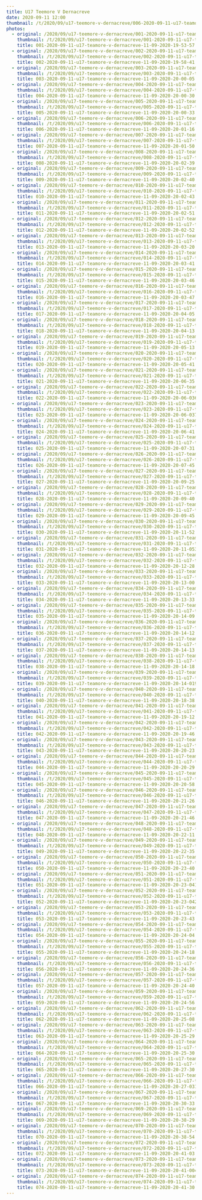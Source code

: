 ```yaml
---
title: U17 Teemore V Dernacreve
date: 2020-09-11 12:00
thumbnail: /t/2020/09/u17-teemore-v-dernacreve/006-2020-09-11-u17-teamore-v-dernacreve-11-09-2020-20-01-16.jpg
photos:
  - original: /2020/09/u17-teemore-v-dernacreve/001-2020-09-11-u17-teamore-v-dernacreve-11-09-2020-19-53-57.jpg
    thumbnail: /t/2020/09/u17-teemore-v-dernacreve/001-2020-09-11-u17-teamore-v-dernacreve-11-09-2020-19-53-57.jpg
    title: 001-2020-09-11-u17-teamore-v-dernacreve-11-09-2020-19-53-57.jpg
  - original: /2020/09/u17-teemore-v-dernacreve/002-2020-09-11-u17-teamore-v-dernacreve-11-09-2020-19-58-41.jpg
    thumbnail: /t/2020/09/u17-teemore-v-dernacreve/002-2020-09-11-u17-teamore-v-dernacreve-11-09-2020-19-58-41.jpg
    title: 002-2020-09-11-u17-teamore-v-dernacreve-11-09-2020-19-58-41.jpg
  - original: /2020/09/u17-teemore-v-dernacreve/003-2020-09-11-u17-teamore-v-dernacreve-11-09-2020-20-00-05.jpg
    thumbnail: /t/2020/09/u17-teemore-v-dernacreve/003-2020-09-11-u17-teamore-v-dernacreve-11-09-2020-20-00-05.jpg
    title: 003-2020-09-11-u17-teamore-v-dernacreve-11-09-2020-20-00-05.jpg
  - original: /2020/09/u17-teemore-v-dernacreve/004-2020-09-11-u17-teamore-v-dernacreve-11-09-2020-20-00-30.jpg
    thumbnail: /t/2020/09/u17-teemore-v-dernacreve/004-2020-09-11-u17-teamore-v-dernacreve-11-09-2020-20-00-30.jpg
    title: 004-2020-09-11-u17-teamore-v-dernacreve-11-09-2020-20-00-30.jpg
  - original: /2020/09/u17-teemore-v-dernacreve/005-2020-09-11-u17-teamore-v-dernacreve-11-09-2020-20-00-33.jpg
    thumbnail: /t/2020/09/u17-teemore-v-dernacreve/005-2020-09-11-u17-teamore-v-dernacreve-11-09-2020-20-00-33.jpg
    title: 005-2020-09-11-u17-teamore-v-dernacreve-11-09-2020-20-00-33.jpg
  - original: /2020/09/u17-teemore-v-dernacreve/006-2020-09-11-u17-teamore-v-dernacreve-11-09-2020-20-01-16.jpg
    thumbnail: /t/2020/09/u17-teemore-v-dernacreve/006-2020-09-11-u17-teamore-v-dernacreve-11-09-2020-20-01-16.jpg
    title: 006-2020-09-11-u17-teamore-v-dernacreve-11-09-2020-20-01-16.jpg
  - original: /2020/09/u17-teemore-v-dernacreve/007-2020-09-11-u17-teamore-v-dernacreve-11-09-2020-20-01-50.jpg
    thumbnail: /t/2020/09/u17-teemore-v-dernacreve/007-2020-09-11-u17-teamore-v-dernacreve-11-09-2020-20-01-50.jpg
    title: 007-2020-09-11-u17-teamore-v-dernacreve-11-09-2020-20-01-50.jpg
  - original: /2020/09/u17-teemore-v-dernacreve/008-2020-09-11-u17-teamore-v-dernacreve-11-09-2020-20-02-39.jpg
    thumbnail: /t/2020/09/u17-teemore-v-dernacreve/008-2020-09-11-u17-teamore-v-dernacreve-11-09-2020-20-02-39.jpg
    title: 008-2020-09-11-u17-teamore-v-dernacreve-11-09-2020-20-02-39.jpg
  - original: /2020/09/u17-teemore-v-dernacreve/009-2020-09-11-u17-teamore-v-dernacreve-11-09-2020-20-02-40.jpg
    thumbnail: /t/2020/09/u17-teemore-v-dernacreve/009-2020-09-11-u17-teamore-v-dernacreve-11-09-2020-20-02-40.jpg
    title: 009-2020-09-11-u17-teamore-v-dernacreve-11-09-2020-20-02-40.jpg
  - original: /2020/09/u17-teemore-v-dernacreve/010-2020-09-11-u17-teamore-v-dernacreve-11-09-2020-20-02-43.jpg
    thumbnail: /t/2020/09/u17-teemore-v-dernacreve/010-2020-09-11-u17-teamore-v-dernacreve-11-09-2020-20-02-43.jpg
    title: 010-2020-09-11-u17-teamore-v-dernacreve-11-09-2020-20-02-43.jpg
  - original: /2020/09/u17-teemore-v-dernacreve/011-2020-09-11-u17-teamore-v-dernacreve-11-09-2020-20-02-51.jpg
    thumbnail: /t/2020/09/u17-teemore-v-dernacreve/011-2020-09-11-u17-teamore-v-dernacreve-11-09-2020-20-02-51.jpg
    title: 011-2020-09-11-u17-teamore-v-dernacreve-11-09-2020-20-02-51.jpg
  - original: /2020/09/u17-teemore-v-dernacreve/012-2020-09-11-u17-teamore-v-dernacreve-11-09-2020-20-02-52.jpg
    thumbnail: /t/2020/09/u17-teemore-v-dernacreve/012-2020-09-11-u17-teamore-v-dernacreve-11-09-2020-20-02-52.jpg
    title: 012-2020-09-11-u17-teamore-v-dernacreve-11-09-2020-20-02-52.jpg
  - original: /2020/09/u17-teemore-v-dernacreve/013-2020-09-11-u17-teamore-v-dernacreve-11-09-2020-20-03-20.jpg
    thumbnail: /t/2020/09/u17-teemore-v-dernacreve/013-2020-09-11-u17-teamore-v-dernacreve-11-09-2020-20-03-20.jpg
    title: 013-2020-09-11-u17-teamore-v-dernacreve-11-09-2020-20-03-20.jpg
  - original: /2020/09/u17-teemore-v-dernacreve/014-2020-09-11-u17-teamore-v-dernacreve-11-09-2020-20-03-41.jpg
    thumbnail: /t/2020/09/u17-teemore-v-dernacreve/014-2020-09-11-u17-teamore-v-dernacreve-11-09-2020-20-03-41.jpg
    title: 014-2020-09-11-u17-teamore-v-dernacreve-11-09-2020-20-03-41.jpg
  - original: /2020/09/u17-teemore-v-dernacreve/015-2020-09-11-u17-teamore-v-dernacreve-11-09-2020-20-03-46.jpg
    thumbnail: /t/2020/09/u17-teemore-v-dernacreve/015-2020-09-11-u17-teamore-v-dernacreve-11-09-2020-20-03-46.jpg
    title: 015-2020-09-11-u17-teamore-v-dernacreve-11-09-2020-20-03-46.jpg
  - original: /2020/09/u17-teemore-v-dernacreve/016-2020-09-11-u17-teamore-v-dernacreve-11-09-2020-20-03-47.jpg
    thumbnail: /t/2020/09/u17-teemore-v-dernacreve/016-2020-09-11-u17-teamore-v-dernacreve-11-09-2020-20-03-47.jpg
    title: 016-2020-09-11-u17-teamore-v-dernacreve-11-09-2020-20-03-47.jpg
  - original: /2020/09/u17-teemore-v-dernacreve/017-2020-09-11-u17-teamore-v-dernacreve-11-09-2020-20-04-05.jpg
    thumbnail: /t/2020/09/u17-teemore-v-dernacreve/017-2020-09-11-u17-teamore-v-dernacreve-11-09-2020-20-04-05.jpg
    title: 017-2020-09-11-u17-teamore-v-dernacreve-11-09-2020-20-04-05.jpg
  - original: /2020/09/u17-teemore-v-dernacreve/018-2020-09-11-u17-teamore-v-dernacreve-11-09-2020-20-04-13.jpg
    thumbnail: /t/2020/09/u17-teemore-v-dernacreve/018-2020-09-11-u17-teamore-v-dernacreve-11-09-2020-20-04-13.jpg
    title: 018-2020-09-11-u17-teamore-v-dernacreve-11-09-2020-20-04-13.jpg
  - original: /2020/09/u17-teemore-v-dernacreve/019-2020-09-11-u17-teamore-v-dernacreve-11-09-2020-20-05-13.jpg
    thumbnail: /t/2020/09/u17-teemore-v-dernacreve/019-2020-09-11-u17-teamore-v-dernacreve-11-09-2020-20-05-13.jpg
    title: 019-2020-09-11-u17-teamore-v-dernacreve-11-09-2020-20-05-13.jpg
  - original: /2020/09/u17-teemore-v-dernacreve/020-2020-09-11-u17-teamore-v-dernacreve-11-09-2020-20-05-41.jpg
    thumbnail: /t/2020/09/u17-teemore-v-dernacreve/020-2020-09-11-u17-teamore-v-dernacreve-11-09-2020-20-05-41.jpg
    title: 020-2020-09-11-u17-teamore-v-dernacreve-11-09-2020-20-05-41.jpg
  - original: /2020/09/u17-teemore-v-dernacreve/021-2020-09-11-u17-teamore-v-dernacreve-11-09-2020-20-06-35.jpg
    thumbnail: /t/2020/09/u17-teemore-v-dernacreve/021-2020-09-11-u17-teamore-v-dernacreve-11-09-2020-20-06-35.jpg
    title: 021-2020-09-11-u17-teamore-v-dernacreve-11-09-2020-20-06-35.jpg
  - original: /2020/09/u17-teemore-v-dernacreve/022-2020-09-11-u17-teamore-v-dernacreve-11-09-2020-20-06-036.jpg
    thumbnail: /t/2020/09/u17-teemore-v-dernacreve/022-2020-09-11-u17-teamore-v-dernacreve-11-09-2020-20-06-036.jpg
    title: 022-2020-09-11-u17-teamore-v-dernacreve-11-09-2020-20-06-036.jpg
  - original: /2020/09/u17-teemore-v-dernacreve/023-2020-09-11-u17-teamore-v-dernacreve-11-09-2020-20-06-037.jpg
    thumbnail: /t/2020/09/u17-teemore-v-dernacreve/023-2020-09-11-u17-teamore-v-dernacreve-11-09-2020-20-06-037.jpg
    title: 023-2020-09-11-u17-teamore-v-dernacreve-11-09-2020-20-06-037.jpg
  - original: /2020/09/u17-teemore-v-dernacreve/024-2020-09-11-u17-teamore-v-dernacreve-11-09-2020-20-06-41.jpg
    thumbnail: /t/2020/09/u17-teemore-v-dernacreve/024-2020-09-11-u17-teamore-v-dernacreve-11-09-2020-20-06-41.jpg
    title: 024-2020-09-11-u17-teamore-v-dernacreve-11-09-2020-20-06-41.jpg
  - original: /2020/09/u17-teemore-v-dernacreve/025-2020-09-11-u17-teamore-v-dernacreve-11-09-2020-20-07-31.jpg
    thumbnail: /t/2020/09/u17-teemore-v-dernacreve/025-2020-09-11-u17-teamore-v-dernacreve-11-09-2020-20-07-31.jpg
    title: 025-2020-09-11-u17-teamore-v-dernacreve-11-09-2020-20-07-31.jpg
  - original: /2020/09/u17-teemore-v-dernacreve/026-2020-09-11-u17-teamore-v-dernacreve-11-09-2020-20-07-45.jpg
    thumbnail: /t/2020/09/u17-teemore-v-dernacreve/026-2020-09-11-u17-teamore-v-dernacreve-11-09-2020-20-07-45.jpg
    title: 026-2020-09-11-u17-teamore-v-dernacreve-11-09-2020-20-07-45.jpg
  - original: /2020/09/u17-teemore-v-dernacreve/027-2020-09-11-u17-teamore-v-dernacreve-11-09-2020-20-09-25.jpg
    thumbnail: /t/2020/09/u17-teemore-v-dernacreve/027-2020-09-11-u17-teamore-v-dernacreve-11-09-2020-20-09-25.jpg
    title: 027-2020-09-11-u17-teamore-v-dernacreve-11-09-2020-20-09-25.jpg
  - original: /2020/09/u17-teemore-v-dernacreve/028-2020-09-11-u17-teamore-v-dernacreve-11-09-2020-20-09-40.jpg
    thumbnail: /t/2020/09/u17-teemore-v-dernacreve/028-2020-09-11-u17-teamore-v-dernacreve-11-09-2020-20-09-40.jpg
    title: 028-2020-09-11-u17-teamore-v-dernacreve-11-09-2020-20-09-40.jpg
  - original: /2020/09/u17-teemore-v-dernacreve/029-2020-09-11-u17-teamore-v-dernacreve-11-09-2020-20-09-45.jpg
    thumbnail: /t/2020/09/u17-teemore-v-dernacreve/029-2020-09-11-u17-teamore-v-dernacreve-11-09-2020-20-09-45.jpg
    title: 029-2020-09-11-u17-teamore-v-dernacreve-11-09-2020-20-09-45.jpg
  - original: /2020/09/u17-teemore-v-dernacreve/030-2020-09-11-u17-teamore-v-dernacreve-11-09-2020-20-11-52.jpg
    thumbnail: /t/2020/09/u17-teemore-v-dernacreve/030-2020-09-11-u17-teamore-v-dernacreve-11-09-2020-20-11-52.jpg
    title: 030-2020-09-11-u17-teamore-v-dernacreve-11-09-2020-20-11-52.jpg
  - original: /2020/09/u17-teemore-v-dernacreve/031-2020-09-11-u17-teamore-v-dernacreve-11-09-2020-20-11-053.jpg
    thumbnail: /t/2020/09/u17-teemore-v-dernacreve/031-2020-09-11-u17-teamore-v-dernacreve-11-09-2020-20-11-053.jpg
    title: 031-2020-09-11-u17-teamore-v-dernacreve-11-09-2020-20-11-053.jpg
  - original: /2020/09/u17-teemore-v-dernacreve/032-2020-09-11-u17-teamore-v-dernacreve-11-09-2020-20-12-28.jpg
    thumbnail: /t/2020/09/u17-teemore-v-dernacreve/032-2020-09-11-u17-teamore-v-dernacreve-11-09-2020-20-12-28.jpg
    title: 032-2020-09-11-u17-teamore-v-dernacreve-11-09-2020-20-12-28.jpg
  - original: /2020/09/u17-teemore-v-dernacreve/033-2020-09-11-u17-teamore-v-dernacreve-11-09-2020-20-13-00.jpg
    thumbnail: /t/2020/09/u17-teemore-v-dernacreve/033-2020-09-11-u17-teamore-v-dernacreve-11-09-2020-20-13-00.jpg
    title: 033-2020-09-11-u17-teamore-v-dernacreve-11-09-2020-20-13-00.jpg
  - original: /2020/09/u17-teemore-v-dernacreve/034-2020-09-11-u17-teamore-v-dernacreve-11-09-2020-20-13-33.jpg
    thumbnail: /t/2020/09/u17-teemore-v-dernacreve/034-2020-09-11-u17-teamore-v-dernacreve-11-09-2020-20-13-33.jpg
    title: 034-2020-09-11-u17-teamore-v-dernacreve-11-09-2020-20-13-33.jpg
  - original: /2020/09/u17-teemore-v-dernacreve/035-2020-09-11-u17-teamore-v-dernacreve-11-09-2020-20-14-09.jpg
    thumbnail: /t/2020/09/u17-teemore-v-dernacreve/035-2020-09-11-u17-teamore-v-dernacreve-11-09-2020-20-14-09.jpg
    title: 035-2020-09-11-u17-teamore-v-dernacreve-11-09-2020-20-14-09.jpg
  - original: /2020/09/u17-teemore-v-dernacreve/036-2020-09-11-u17-teamore-v-dernacreve-11-09-2020-20-14-12.jpg
    thumbnail: /t/2020/09/u17-teemore-v-dernacreve/036-2020-09-11-u17-teamore-v-dernacreve-11-09-2020-20-14-12.jpg
    title: 036-2020-09-11-u17-teamore-v-dernacreve-11-09-2020-20-14-12.jpg
  - original: /2020/09/u17-teemore-v-dernacreve/037-2020-09-11-u17-teamore-v-dernacreve-11-09-2020-20-14-13.jpg
    thumbnail: /t/2020/09/u17-teemore-v-dernacreve/037-2020-09-11-u17-teamore-v-dernacreve-11-09-2020-20-14-13.jpg
    title: 037-2020-09-11-u17-teamore-v-dernacreve-11-09-2020-20-14-13.jpg
  - original: /2020/09/u17-teemore-v-dernacreve/038-2020-09-11-u17-teamore-v-dernacreve-11-09-2020-20-14-18.jpg
    thumbnail: /t/2020/09/u17-teemore-v-dernacreve/038-2020-09-11-u17-teamore-v-dernacreve-11-09-2020-20-14-18.jpg
    title: 038-2020-09-11-u17-teamore-v-dernacreve-11-09-2020-20-14-18.jpg
  - original: /2020/09/u17-teemore-v-dernacreve/039-2020-09-11-u17-teamore-v-dernacreve-11-09-2020-20-14-019.jpg
    thumbnail: /t/2020/09/u17-teemore-v-dernacreve/039-2020-09-11-u17-teamore-v-dernacreve-11-09-2020-20-14-019.jpg
    title: 039-2020-09-11-u17-teamore-v-dernacreve-11-09-2020-20-14-019.jpg
  - original: /2020/09/u17-teemore-v-dernacreve/040-2020-09-11-u17-teamore-v-dernacreve-11-09-2020-20-18-38.jpg
    thumbnail: /t/2020/09/u17-teemore-v-dernacreve/040-2020-09-11-u17-teamore-v-dernacreve-11-09-2020-20-18-38.jpg
    title: 040-2020-09-11-u17-teamore-v-dernacreve-11-09-2020-20-18-38.jpg
  - original: /2020/09/u17-teemore-v-dernacreve/041-2020-09-11-u17-teamore-v-dernacreve-11-09-2020-20-19-12.jpg
    thumbnail: /t/2020/09/u17-teemore-v-dernacreve/041-2020-09-11-u17-teamore-v-dernacreve-11-09-2020-20-19-12.jpg
    title: 041-2020-09-11-u17-teamore-v-dernacreve-11-09-2020-20-19-12.jpg
  - original: /2020/09/u17-teemore-v-dernacreve/042-2020-09-11-u17-teamore-v-dernacreve-11-09-2020-20-19-46.jpg
    thumbnail: /t/2020/09/u17-teemore-v-dernacreve/042-2020-09-11-u17-teamore-v-dernacreve-11-09-2020-20-19-46.jpg
    title: 042-2020-09-11-u17-teamore-v-dernacreve-11-09-2020-20-19-46.jpg
  - original: /2020/09/u17-teemore-v-dernacreve/043-2020-09-11-u17-teamore-v-dernacreve-11-09-2020-20-20-23.jpg
    thumbnail: /t/2020/09/u17-teemore-v-dernacreve/043-2020-09-11-u17-teamore-v-dernacreve-11-09-2020-20-20-23.jpg
    title: 043-2020-09-11-u17-teamore-v-dernacreve-11-09-2020-20-20-23.jpg
  - original: /2020/09/u17-teemore-v-dernacreve/044-2020-09-11-u17-teamore-v-dernacreve-11-09-2020-20-20-29.jpg
    thumbnail: /t/2020/09/u17-teemore-v-dernacreve/044-2020-09-11-u17-teamore-v-dernacreve-11-09-2020-20-20-29.jpg
    title: 044-2020-09-11-u17-teamore-v-dernacreve-11-09-2020-20-20-29.jpg
  - original: /2020/09/u17-teemore-v-dernacreve/045-2020-09-11-u17-teamore-v-dernacreve-11-09-2020-20-20-58.jpg
    thumbnail: /t/2020/09/u17-teemore-v-dernacreve/045-2020-09-11-u17-teamore-v-dernacreve-11-09-2020-20-20-58.jpg
    title: 045-2020-09-11-u17-teamore-v-dernacreve-11-09-2020-20-20-58.jpg
  - original: /2020/09/u17-teemore-v-dernacreve/046-2020-09-11-u17-teamore-v-dernacreve-11-09-2020-20-21-26.jpg
    thumbnail: /t/2020/09/u17-teemore-v-dernacreve/046-2020-09-11-u17-teamore-v-dernacreve-11-09-2020-20-21-26.jpg
    title: 046-2020-09-11-u17-teamore-v-dernacreve-11-09-2020-20-21-26.jpg
  - original: /2020/09/u17-teemore-v-dernacreve/047-2020-09-11-u17-teamore-v-dernacreve-11-09-2020-20-21-46.jpg
    thumbnail: /t/2020/09/u17-teemore-v-dernacreve/047-2020-09-11-u17-teamore-v-dernacreve-11-09-2020-20-21-46.jpg
    title: 047-2020-09-11-u17-teamore-v-dernacreve-11-09-2020-20-21-46.jpg
  - original: /2020/09/u17-teemore-v-dernacreve/048-2020-09-11-u17-teamore-v-dernacreve-11-09-2020-20-22-11.jpg
    thumbnail: /t/2020/09/u17-teemore-v-dernacreve/048-2020-09-11-u17-teamore-v-dernacreve-11-09-2020-20-22-11.jpg
    title: 048-2020-09-11-u17-teamore-v-dernacreve-11-09-2020-20-22-11.jpg
  - original: /2020/09/u17-teemore-v-dernacreve/049-2020-09-11-u17-teamore-v-dernacreve-11-09-2020-20-22-35.jpg
    thumbnail: /t/2020/09/u17-teemore-v-dernacreve/049-2020-09-11-u17-teamore-v-dernacreve-11-09-2020-20-22-35.jpg
    title: 049-2020-09-11-u17-teamore-v-dernacreve-11-09-2020-20-22-35.jpg
  - original: /2020/09/u17-teemore-v-dernacreve/050-2020-09-11-u17-teamore-v-dernacreve-11-09-2020-20-23-40.jpg
    thumbnail: /t/2020/09/u17-teemore-v-dernacreve/050-2020-09-11-u17-teamore-v-dernacreve-11-09-2020-20-23-40.jpg
    title: 050-2020-09-11-u17-teamore-v-dernacreve-11-09-2020-20-23-40.jpg
  - original: /2020/09/u17-teemore-v-dernacreve/051-2020-09-11-u17-teamore-v-dernacreve-11-09-2020-20-23-041.jpg
    thumbnail: /t/2020/09/u17-teemore-v-dernacreve/051-2020-09-11-u17-teamore-v-dernacreve-11-09-2020-20-23-041.jpg
    title: 051-2020-09-11-u17-teamore-v-dernacreve-11-09-2020-20-23-041.jpg
  - original: /2020/09/u17-teemore-v-dernacreve/052-2020-09-11-u17-teamore-v-dernacreve-11-09-2020-20-23-042.jpg
    thumbnail: /t/2020/09/u17-teemore-v-dernacreve/052-2020-09-11-u17-teamore-v-dernacreve-11-09-2020-20-23-042.jpg
    title: 052-2020-09-11-u17-teamore-v-dernacreve-11-09-2020-20-23-042.jpg
  - original: /2020/09/u17-teemore-v-dernacreve/053-2020-09-11-u17-teamore-v-dernacreve-11-09-2020-20-23-43.jpg
    thumbnail: /t/2020/09/u17-teemore-v-dernacreve/053-2020-09-11-u17-teamore-v-dernacreve-11-09-2020-20-23-43.jpg
    title: 053-2020-09-11-u17-teamore-v-dernacreve-11-09-2020-20-23-43.jpg
  - original: /2020/09/u17-teemore-v-dernacreve/054-2020-09-11-u17-teamore-v-dernacreve-11-09-2020-20-24-04.jpg
    thumbnail: /t/2020/09/u17-teemore-v-dernacreve/054-2020-09-11-u17-teamore-v-dernacreve-11-09-2020-20-24-04.jpg
    title: 054-2020-09-11-u17-teamore-v-dernacreve-11-09-2020-20-24-04.jpg
  - original: /2020/09/u17-teemore-v-dernacreve/055-2020-09-11-u17-teamore-v-dernacreve-11-09-2020-20-24-18.jpg
    thumbnail: /t/2020/09/u17-teemore-v-dernacreve/055-2020-09-11-u17-teamore-v-dernacreve-11-09-2020-20-24-18.jpg
    title: 055-2020-09-11-u17-teamore-v-dernacreve-11-09-2020-20-24-18.jpg
  - original: /2020/09/u17-teemore-v-dernacreve/056-2020-09-11-u17-teamore-v-dernacreve-11-09-2020-20-24-36.jpg
    thumbnail: /t/2020/09/u17-teemore-v-dernacreve/056-2020-09-11-u17-teamore-v-dernacreve-11-09-2020-20-24-36.jpg
    title: 056-2020-09-11-u17-teamore-v-dernacreve-11-09-2020-20-24-36.jpg
  - original: /2020/09/u17-teemore-v-dernacreve/057-2020-09-11-u17-teamore-v-dernacreve-11-09-2020-20-24-40.jpg
    thumbnail: /t/2020/09/u17-teemore-v-dernacreve/057-2020-09-11-u17-teamore-v-dernacreve-11-09-2020-20-24-40.jpg
    title: 057-2020-09-11-u17-teamore-v-dernacreve-11-09-2020-20-24-40.jpg
  - original: /2020/09/u17-teemore-v-dernacreve/059-2020-09-11-u17-teamore-v-dernacreve-11-09-2020-20-24-56.jpg
    thumbnail: /t/2020/09/u17-teemore-v-dernacreve/059-2020-09-11-u17-teamore-v-dernacreve-11-09-2020-20-24-56.jpg
    title: 059-2020-09-11-u17-teamore-v-dernacreve-11-09-2020-20-24-56.jpg
  - original: /2020/09/u17-teemore-v-dernacreve/062-2020-09-11-u17-teamore-v-dernacreve-11-09-2020-20-25-08.jpg
    thumbnail: /t/2020/09/u17-teemore-v-dernacreve/062-2020-09-11-u17-teamore-v-dernacreve-11-09-2020-20-25-08.jpg
    title: 062-2020-09-11-u17-teamore-v-dernacreve-11-09-2020-20-25-08.jpg
  - original: /2020/09/u17-teemore-v-dernacreve/063-2020-09-11-u17-teamore-v-dernacreve-11-09-2020-20-25-29.jpg
    thumbnail: /t/2020/09/u17-teemore-v-dernacreve/063-2020-09-11-u17-teamore-v-dernacreve-11-09-2020-20-25-29.jpg
    title: 063-2020-09-11-u17-teamore-v-dernacreve-11-09-2020-20-25-29.jpg
  - original: /2020/09/u17-teemore-v-dernacreve/064-2020-09-11-u17-teamore-v-dernacreve-11-09-2020-20-25-30.jpg
    thumbnail: /t/2020/09/u17-teemore-v-dernacreve/064-2020-09-11-u17-teamore-v-dernacreve-11-09-2020-20-25-30.jpg
    title: 064-2020-09-11-u17-teamore-v-dernacreve-11-09-2020-20-25-30.jpg
  - original: /2020/09/u17-teemore-v-dernacreve/065-2020-09-11-u17-teamore-v-dernacreve-11-09-2020-20-27-30.jpg
    thumbnail: /t/2020/09/u17-teemore-v-dernacreve/065-2020-09-11-u17-teamore-v-dernacreve-11-09-2020-20-27-30.jpg
    title: 065-2020-09-11-u17-teamore-v-dernacreve-11-09-2020-20-27-30.jpg
  - original: /2020/09/u17-teemore-v-dernacreve/066-2020-09-11-u17-teamore-v-dernacreve-11-09-2020-20-27-031.jpg
    thumbnail: /t/2020/09/u17-teemore-v-dernacreve/066-2020-09-11-u17-teamore-v-dernacreve-11-09-2020-20-27-031.jpg
    title: 066-2020-09-11-u17-teamore-v-dernacreve-11-09-2020-20-27-031.jpg
  - original: /2020/09/u17-teemore-v-dernacreve/067-2020-09-11-u17-teamore-v-dernacreve-11-09-2020-20-30-33.jpg
    thumbnail: /t/2020/09/u17-teemore-v-dernacreve/067-2020-09-11-u17-teamore-v-dernacreve-11-09-2020-20-30-33.jpg
    title: 067-2020-09-11-u17-teamore-v-dernacreve-11-09-2020-20-30-33.jpg
  - original: /2020/09/u17-teemore-v-dernacreve/069-2020-09-11-u17-teamore-v-dernacreve-11-09-2020-20-38-29.jpg
    thumbnail: /t/2020/09/u17-teemore-v-dernacreve/069-2020-09-11-u17-teamore-v-dernacreve-11-09-2020-20-38-29.jpg
    title: 069-2020-09-11-u17-teamore-v-dernacreve-11-09-2020-20-38-29.jpg
  - original: /2020/09/u17-teemore-v-dernacreve/070-2020-09-11-u17-teamore-v-dernacreve-11-09-2020-20-38-54.jpg
    thumbnail: /t/2020/09/u17-teemore-v-dernacreve/070-2020-09-11-u17-teamore-v-dernacreve-11-09-2020-20-38-54.jpg
    title: 070-2020-09-11-u17-teamore-v-dernacreve-11-09-2020-20-38-54.jpg
  - original: /2020/09/u17-teemore-v-dernacreve/072-2020-09-11-u17-teamore-v-dernacreve-11-09-2020-20-41-03.jpg
    thumbnail: /t/2020/09/u17-teemore-v-dernacreve/072-2020-09-11-u17-teamore-v-dernacreve-11-09-2020-20-41-03.jpg
    title: 072-2020-09-11-u17-teamore-v-dernacreve-11-09-2020-20-41-03.jpg
  - original: /2020/09/u17-teemore-v-dernacreve/073-2020-09-11-u17-teamore-v-dernacreve-11-09-2020-20-41-004.jpg
    thumbnail: /t/2020/09/u17-teemore-v-dernacreve/073-2020-09-11-u17-teamore-v-dernacreve-11-09-2020-20-41-004.jpg
    title: 073-2020-09-11-u17-teamore-v-dernacreve-11-09-2020-20-41-004.jpg
  - original: /2020/09/u17-teemore-v-dernacreve/074-2020-09-11-u17-teamore-v-dernacreve-11-09-2020-20-41-30.jpg
    thumbnail: /t/2020/09/u17-teemore-v-dernacreve/074-2020-09-11-u17-teamore-v-dernacreve-11-09-2020-20-41-30.jpg
    title: 074-2020-09-11-u17-teamore-v-dernacreve-11-09-2020-20-41-30.jpg
---
```

